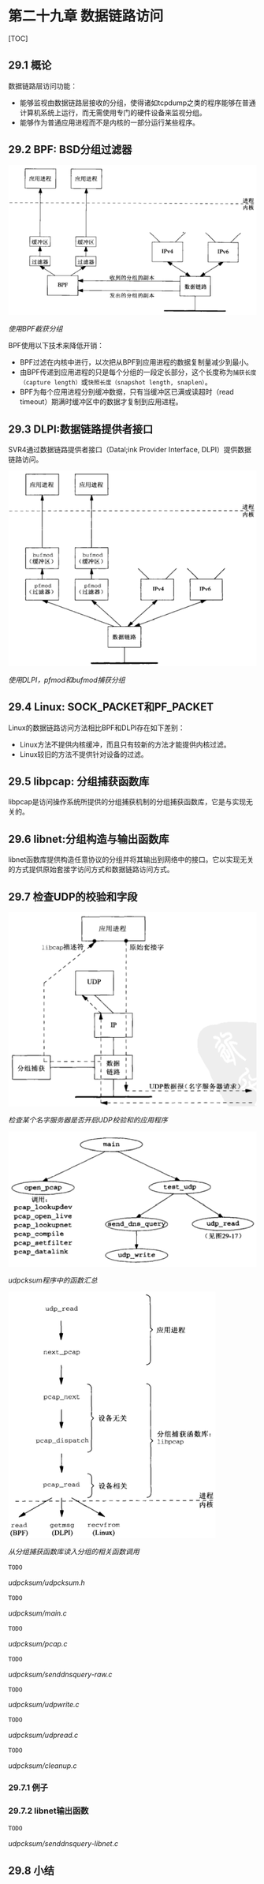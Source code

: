 # 第二十九章 数据链路访问

[TOC]



## 29.1 概论

数据链路层访问功能：

- 能够监视由数据链路层接收的分组，使得诸如tcpdump之类的程序能够在普通计算机系统上运行，而无需使用专门的硬件设备来监视分组。
- 能够作为普通应用进程而不是内核的一部分运行某些程序。



## 29.2 BPF: BSD分组过滤器

![29_1](res/29_1.png)

*使用BPF截获分组*

BPF使用以下技术来降低开销：

- BPF过滤在内核中进行，以次把从BPF到应用进程的数据复制量减少到最小。
- 由BPF传递到应用进程的只是每个分组的一段定长部分，这个长度称为`捕获长度（capture length）`或`快照长度（snapshot length, snaplen）`。
- BPF为每个应用进程分别缓冲数据，只有当缓冲区已满或读超时（read timeout）期满时缓冲区中的数据才复制到应用进程。



## 29.3 DLPI:数据链路提供者接口

SVR4通过数据链路提供者接口（Datal;ink Provider Interface, DLPI）提供数据链路访问。

![29_2](res/29_2.png)

*使用DLPI，pfmod和bufmod捕获分组*



## 29.4 Linux: SOCK_PACKET和PF_PACKET

Linux的数据链路访问方法相比BPF和DLPI存在如下差别：

- Linux方法不提供内核缓冲，而且只有较新的方法才能提供内核过滤。
- Linux较旧的方法不提供针对设备的过滤。



## 29.5 libpcap: 分组捕获函数库

libpcap是访问操作系统所提供的分组捕获机制的分组捕获函数库，它是与实现无关的。



## 29.6 libnet:分组构造与输出函数库

libnet函数库提供构造任意协议的分组并将其输出到网络中的接口。它以实现无关的方式提供原始套接字访问方式和数据链路访问方式。



## 29.7 检查UDP的校验和字段

![29_3](res/29_3.png)

*检查某个名字服务器是否开启UDP校验和的应用程序*

![29_4](res/29_4.png)

*udpcksum程序中的函数汇总*

![29_17](res/29_17.png)

*从分组捕获函数库读入分组的相关函数调用*

```c++
TODO
```

*udpcksum/udpcksum.h*

```c++
TODO
```

*udpcksum/main.c*

```c++
TODO
```

*udpcksum/pcap.c*

```c++
TODO
```

*udpcksum/senddnsquery-raw.c*

```c++
TODO
```

*udpcksum/udpwrite.c*

```c++
TODO
```

*udpcksum/udpread.c*

```c++
TODO
```

*udpcksum/cleanup.c*

### 29.7.1 例子

### 29.7.2 libnet输出函数

```c++
TODO
```

*udpcksum/senddnsquery-libnet.c*



## 29.8 小结



